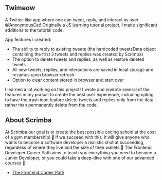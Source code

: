 ## Twimeow

A Twitter-like app where one can tweet, reply, and interact as user @AnonymousCat! Originally a JS learning tutorial project, I made significant additions to the tutorial code.

App features I created:
* The ability to reply to existing tweets (the hardcoded tweetsData object containing the first 3 tweets and replies was created by Scrimba)
* The option to delete tweets and replies, as well as restore deleted tweets
* All new tweets, replies, and interactions are saved in local storage and resumes upon browser refresh
* Option to clear content stored in browser and start over

I learned a lot working on this project! I wrote and rewrote several of the features in my pursuit to create the best user experience, including opting to have the trash icon feature delete tweets and replies only from the data rather than permanently delete from the code. 

## About Scrimba

At Scrimba our goal is to create the best possible coding school at the cost of a gym membership! 💜
If we succeed with this, it will give anyone who wants to become a software developer a realistic shot at succeeding, regardless of where they live and the size of their wallets 🎉
The Frontend Developer Career Path aims to teach you everything you need to become a Junior Developer, or you could take a deep-dive with one of our advanced courses 🚀

- [The Frontend Career Path](https://scrimba.com/learn/frontend)
